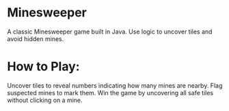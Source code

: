 # Minesweeper
A classic Minesweeper game built in Java. Use logic to uncover tiles and avoid hidden mines.

# How to Play:
Uncover tiles to reveal numbers indicating how many mines are nearby. Flag suspected mines to mark them. Win the game by uncovering all safe tiles without clicking on a mine.
